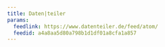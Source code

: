 ```yaml
---
title: Daten|teiler
params:
  feedlink: https://www.datenteiler.de/feed/atom/
  feedid: a4a8aa5d80a798b1d1df01a8cfa1a857
---
```


